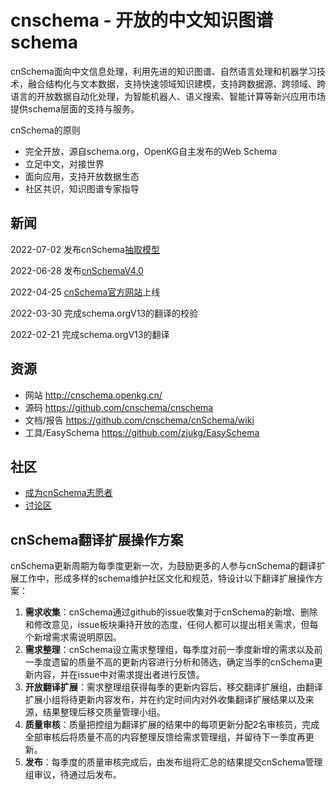 # cnschema - 开放的中文知识图谱schema

cnSchema面向中文信息处理，利用先进的知识图谱、自然语言处理和机器学习技术，融合结构化与文本数据，支持快速领域知识建模，支持跨数据源、跨领域、跨语言的开放数据自动化处理，为智能机器人、语义搜索、智能计算等新兴应用市场提供schema层面的支持与服务。

cnSchema的原则
* 完全开放，源自schema.org，OpenKG自主发布的Web Schema
* 立足中文，对接世界
* 面向应用，支持开放数据生态
* 社区共识，知识图谱专家指导

## 新闻
2022-07-02 发布cnSchema[抽取模型](http://cnschema.openkg.cn/deepke/cnSchema.html) 

2022-06-28 发布[cnSchemaV4.0](https://github.com/cnschema/cnSchema/tree/master/data/releases/4.0)

2022-04-25 [cnSchema官方网站](http://cnschema.openkg.cn/)上线

2022-03-30 完成schema.orgV13的翻译的校验

2022-02-21 完成schema.orgV13的翻译


## 资源
* 网站 http://cnschema.openkg.cn/
* 源码 https://github.com/cnschema/cnschema
* 文档/报告 https://github.com/cnschema/cnSchema/wiki
* 工具/EasySchema https://github.com/zjukg/EasySchema


## 社区
* [成为cnSchema志愿者](https://github.com/cnschema/cnSchema/discussions/64)
* [讨论区](https://github.com/cnschema/cnSchema/discussions)

## cnSchema翻译扩展操作方案
cnSchema更新周期为每季度更新一次，为鼓励更多的人参与cnSchema的翻译扩展工作中，形成多样的schema维护社区文化和规范，特设计以下翻译扩展操作方案：

1. **需求收集**：cnSchema通过github的issue收集对于cnSchema的新增、删除和修改意见，issue板块秉持开放的态度，任何人都可以提出相关需求，但每个新增需求需说明原因。
2. **需求整理**：cnSchema设立需求整理组，每季度对前一季度新增的需求以及前一季度遗留的质量不高的更新内容进行分析和筛选，确定当季的cnSchema更新内容，并在issue中对需求提出者进行反馈。
3. **开放翻译扩展**：需求整理组获得每季的更新内容后，移交翻译扩展组，由翻译扩展小组将待更新内容发布，并在约定时间内对外收集翻译扩展结果以及来源，结果整理后移交质量管理小组。
4. **质量审核**：质量把控组为翻译扩展的结果中的每项更新分配2名审核员，完成全部审核后将质量不高的内容整理反馈给需求管理组，并留待下一季度再更新。
5. **发布**：每季度的质量审核完成后，由发布组将汇总的结果提交cnSchema管理组审议，待通过后发布。
